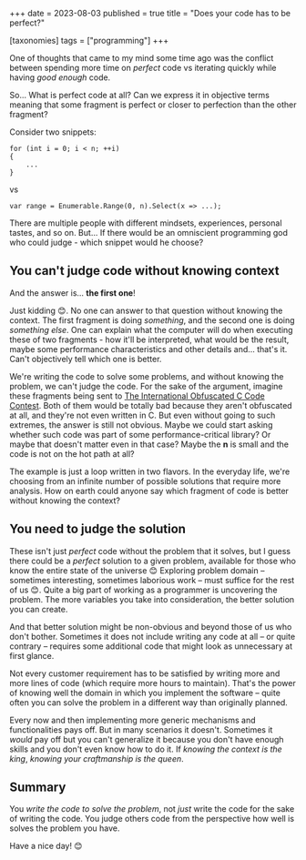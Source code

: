 +++
date = 2023-08-03
published = true
title = "Does your code has to be perfect?"

[taxonomies]
tags = ["programming"]
+++

One of thoughts that came to my mind some time ago was the conflict between spending more time on *perfect* code vs iterating quickly while having *good enough* code.

So... What is perfect code at all? Can we express it in objective terms meaning that some fragment is perfect or closer to perfection than the other fragment?

<!-- more -->

Consider two snippets:
```
for (int i = 0; i < n; ++i)
{
    ...
}
```
vs
```
var range = Enumerable.Range(0, n).Select(x => ...);
```

There are multiple people with different mindsets, experiences, personal tastes, and so on. But... If there would be an omniscient programming god who could judge - which snippet would he choose?

## You can't judge code without knowing context

And the answer is... **the first one**!

Just kidding 😊. No one can answer to that question without knowing the context. The first fragment is doing *something*, and the second one is doing *something else*. One can explain what the computer will do when executing these of two fragments - how it'll be interpreted, what would be the result, maybe some performance characteristics and other details and... that's it. Can't objectively tell which one is better.

We're writing the code to solve some problems, and without knowing the problem, we can't judge the code. For the sake of the argument, imagine these fragments being sent to [The International Obfuscated C Code Contest](https://www.ioccc.org/). Both of them would be totally bad because they aren't obfuscated at all, and they're not even written in C. But even without going to such extremes, the answer is still not obvious. Maybe we could start asking whether such code was part of some performance-critical library? Or maybe that doesn't matter even in that case? Maybe the **n** is small and the code is not on the hot path at all?

The example is just a loop written in two flavors. In the everyday life, we're choosing from an infinite number of possible solutions that require more analysis. How on earth could anyone say which fragment of code is better without knowing the context?

## You need to judge the solution

These isn't just *perfect* code without the problem that it solves, but I guess there could be a *perfect* solution to a given problem, available for those who know the entire state of the universe 😊 Exploring problem domain – sometimes interesting, sometimes laborious work – must suffice for the rest of us 😊. Quite a big part of working as a programmer is uncovering the problem. The more variables you take into consideration, the better solution you can create.

And that better solution might be non-obvious and beyond those of us who don't bother. Sometimes it does not include writing any code at all – or quite contrary – requires some additional code that might look as unnecessary at first glance.

Not every customer requirement has to be satisfied by writing more and more lines of code (which require more hours to maintain). That's the power of knowing well the domain in which you implement the software – quite often you can solve the problem in a different way than originally planned.

Every now and then implementing more generic mechanisms and functionalities pays off. But in many scenarios it doesn't. Sometimes it *would* pay off but you can't generalize it because you don't have enough skills and you don't even know how to do it. If *knowing the context is the king*, *knowing your craftmanship is the queen*.

## Summary

You *write the code to solve the problem*, not *just* write the code for the sake of writing the code. You judge others code from the perspective how well is solves the problem you have.

Have a nice day! 😊
